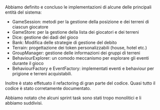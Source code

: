Abbiamo definito e concluso le implementazioni di alcune delle principali entità del sistema:
 * GameSession: metodi per la gestione della posizione e dei terreni di ciascun giocatore
 * GameStore: per la gestione della lista dei giocatori e dei terreni
 * Dice: gestione dei dadi del gioco
 * Bank: Modifica delle strategie di gestione del debito
 * Terrain: progettazione dei token personalizzabili (house, hotel etc.)
 * GroupManager: gestione delle informazioni dei gruppi di terreni
 * BehaviourExplorer: un comodo meccanismo per esplorare gli eventi durante il gioco
 * BehaviourFactory e EventFactory: implementati eventi e behaviour per prigione e terreni acquistabili.

Inoltre è stato effetuato il refactoring di gran parte del codice.
Quasi tutto il codice è stato corretamente documentato.

Abbiamo notato che alcuni sprint task sono stati tropo monolitici e li abbiamo suddivisi.